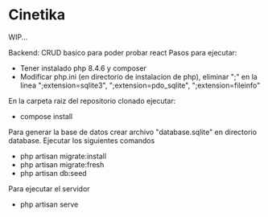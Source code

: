 # Cinetika
WIP...

Backend: CRUD basico para poder probar react
Pasos para ejecutar:
- Tener instalado php 8.4.6 y composer
- Modificar php.ini (en directorio de instalacion de php), eliminar ";" en la linea ";extension=sqlite3", ";extension=pdo_sqlite", ";extension=fileinfo" 

En la carpeta raiz del repositorio clonado ejecutar:
- compose install 

Para generar la base de datos
crear archivo "database.sqlite" en directorio database.
Ejecutar los siguientes comandos
- php artisan migrate:install
- php artisan migrate:fresh
- php artisan db:seed

Para ejecutar el servidor
- php artisan serve